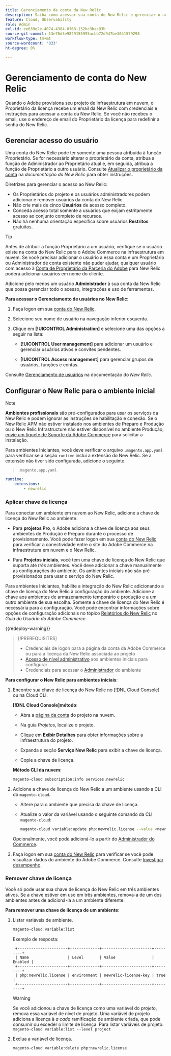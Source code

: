 ```yaml
---
title: Gerenciamento de conta da New Relic
description: Saiba como acessar sua conta do New Relic e gerenciar o acesso, as integrações e o uso de ferramentas para seu projeto do Adobe Commerce na infraestrutura em nuvem.
feature: Cloud, Observability
role: Admin
exl-id: ee639e2e-4074-4384-8f68-152bc3bac93b
source-git-commit: 13e76d3e9829155995acbb72d947be3041579298
workflow-type: tm+mt
source-wordcount: '833'
ht-degree: 0%

---
```


# Gerenciamento de conta do New Relic

Quando o Adobe provisiona seu projeto de infraestrutura em nuvem, o Proprietário da licença recebe um email da New Relic com credenciais e instruções para acessar a conta da New Relic. Se você não recebeu o email, use o endereço de email do Proprietário da licença para redefinir a senha do New Relic.

## Gerenciar acesso do usuário

Uma conta do New Relic pode ter somente uma pessoa atribuída à função Proprietário. Se for necessário alterar o proprietário da conta, atribua a função de Administrador ao Proprietário atual e, em seguida, atribua a função de Proprietário a outro usuário. Consulte [Atualizar o proprietário da conta](https://docs.newrelic.com/docs/accounts/original-accounts-billing/original-users-roles/users-roles-original-user-model/) na _documentação do New Relic_ para obter instruções.

Diretrizes para gerenciar o acesso ao New Relic:

- Os Proprietários do projeto e os usuários administradores podem adicionar e remover usuários da conta do New Relic.
- Não crie mais de cinco **Usuários** de acesso completo.
- Conceda acesso total somente a usuários que exijam estritamente acesso ao conjunto completo de recursos.
- Não há nenhuma orientação específica sobre usuários **Restritos** gratuitos.

>[!TIP]
>
>Antes de atribuir a função Proprietário a um usuário, verifique se o usuário existe na conta do New Relic para o Adobe Commerce na infraestrutura em nuvem. Se você precisar adicionar o usuário a essa conta e um Proprietário ou Administrador de conta existente não puder ajudar, qualquer usuário com acesso à [Conta de Proprietário da Parceria do Adobe](https://account.newrelic.com/accounts/1311131/users) para New Relic poderá adicionar usuários em nome do cliente.

Adicione pelo menos um usuário **Administrador** à sua conta da New Relic que possa gerenciar todo o acesso, integrações e uso de ferramentas.

**Para acessar o Gerenciamento de usuários no New Relic**:

1. Faça logon em sua [conta do New Relic](https://login.newrelic.com/login).

1. Selecione seu nome de usuário na navegação inferior esquerda.

1. Clique em **[!UICONTROL Administration]** e selecione uma das opções a seguir na lista:

   - **[!UICONTROL User management]** para adicionar um usuário e gerenciar usuários ativos e convites pendentes.

   - **[!UICONTROL Access management]** para gerenciar grupos de usuários, funções e contas.

Consulte [Gerenciamento de usuários](https://docs.newrelic.com/docs/accounts/accounts-billing/new-relic-one-user-management/user-management-ui-and-tasks/) na documentação do _New Relic_.

## Configurar o New Relic para o ambiente inicial

>[!NOTE]
>
>**Ambientes profissionais** são pré-configurados para usar os serviços da New Relic e podem ignorar as instruções de habilitação e conexão. Se o New Relic APM não estiver instalado nos ambientes de Preparo e Produção ou o New Relic Infrastructure não estiver disponível no ambiente Produção, [envie um tíquete de Suporte da Adobe Commerce](https://experienceleague.adobe.com/docs/commerce-knowledge-base/kb/help-center-guide/magento-help-center-user-guide.html#submit-ticket) para solicitar a instalação.

Para ambientes Iniciantes, você deve verificar o arquivo `.magento.app.yaml` para verificar se a seção `runtime` inclui a extensão do New Relic. Se a extensão não tiver sido configurada, adicione o seguinte:

> `.magento.app.yaml`

```yaml
runtime:
    extensions:
        - newrelic
```

### Aplicar chave de licença

Para conectar um ambiente em nuvem ao New Relic, adicione a chave de licença do New Relic ao ambiente.

- Para **projetos Pro**, o Adobe adiciona a chave de licença aos seus ambientes de Produção e Preparo durante o processo de provisionamento. Você pode fazer logon em sua [conta do New Relic](https://login.newrelic.com/login) para verificar a conectividade entre o site do Adobe Commerce na infraestrutura em nuvem e o New Relic.

- Para **Projetos iniciais**, você tem uma chave de licença do New Relic que suporta até _três_ ambientes. Você deve adicionar a chave manualmente às configurações do ambiente. Os ambientes iniciais não são pré-provisionados para usar o serviço do New Relic.

Para ambientes Iniciantes, habilite a integração do New Relic adicionando a chave de licença do New Relic à configuração do ambiente. Adicione a chave aos ambientes de armazenamento temporário e produção e a um outro ambiente de sua escolha. Somente a chave de licença do New Relic é necessária para a configuração. Você pode encontrar informações sobre opções de configuração adicionais no tópico [Relatórios do New Relic](https://experienceleague.adobe.com/docs/commerce-admin/config/general/new-relic-reporting.html) no _Guia do Usuário do Adobe Commerce_.

{{redeploy-warning}}

>[!PREREQUISITES]
>
>- Credenciais de logon para a página da conta da Adobe Commerce ou para a licença da New Relic associada ao projeto
>- [Acesso de nível administrativo](../project/user-access.md) aos ambientes iniciais para configurar
>- Credenciais para acessar o [Administrador](https://experienceleague.adobe.com/docs/commerce-admin/systems/user-accounts/permissions.html) do ambiente

**Para configurar o New Relic para ambientes iniciais**:

1. Encontre sua chave de licença do New Relic no [!DNL Cloud Console] ou na Cloud CLI.

   **[!DNL Cloud Console]método**:

   - Abra a [página da conta](https://accounts.magento.cloud/user) do projeto na nuvem.

   - Na guia _Projetos_, localize o projeto.

   - Clique em **Exibir Detalhes** para obter informações sobre a infraestrutura do projeto.

   - Expanda a seção **Serviço New Relic** para exibir a chave de licença.

   - Copie a chave de licença.

   **Método CLI da nuvem**:

   ```bash
   magento-cloud subscription:info services.newrelic
   ```

1. Adicione a chave de licença do New Relic a um ambiente usando a CLI do `magento-cloud`.

   - Altere para o ambiente que precisa da chave de licença.
   - Atualize o valor da variável usando o seguinte comando da CLI `magento-cloud`:

     ```bash
     magento-cloud variable:update php:newrelic.license --value <newrelic-license-key>
     ```

   Opcionalmente, você pode adicioná-lo a partir do [Administrador do Commerce](https://experienceleague.adobe.com/docs/commerce-admin/start/reporting/new-relic-reporting.html#step-3%3A-configure-your-store).

1. Faça logon em sua [conta do New Relic](https://login.newrelic.com/login) para verificar se você pode visualizar dados do ambiente do Adobe Commerce. Consulte [Investigar desempenho](investigate-performance.md).

### Remover chave de licença

Você só pode usar sua chave de licença do New Relic em três ambientes ativos. Se a chave estiver em uso em três ambientes, remova-a de um dos ambientes antes de adicioná-la a um ambiente diferente.

**Para remover uma chave de licença de um ambiente**:

1. Listar variáveis de ambiente.

   ```bash
   magento-cloud variable:list
   ```

   Exemplo de resposta:

   ```terminal
    +----------------------+-------------+----------------------+---------+
    | Name                 | Level       | Value                | Enabled |
    +----------------------+-------------+----------------------+---------+
    | php:newrelic.license | environment | newrelic-license-key | true    |
    +----------------------+-------------+----------------------+---------+
   ```

   >[!WARNING]
   >
   >Se você adicionou a chave de licença como uma variável do _projeto_, remova essa variável de nível de projeto. Uma variável de projeto adiciona a licença à _a cada_ ramificação de ambiente criada, que pode consumir ou exceder o limite de licença. Para listar variáveis de projeto: `magento-cloud variable:list --level project`

1. Exclua a variável de licença.

   ```bash
   magento-cloud variable:delete php:newrelic.license
   ```
